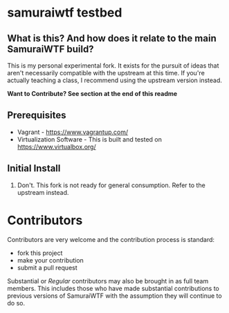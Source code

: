 # samuraiwtf testbed

## What is this? And how does it relate to the main SamuraiWTF build?
This is my personal experimental fork. It exists for the pursuit of ideas that aren't necessarily compatible with the upstream at this time. If you're actually teaching a class, I recommend using the upstream version instead.

**Want to Contribute? See section at the end of this readme**

## Prerequisites
- Vagrant - https://www.vagrantup.com/
- Virtualization Software - This is built and tested on https://www.virtualbox.org/

## Initial Install
1. Don't. This fork is not ready for general consumption. Refer to the upstream instead.

# Contributors
Contributors are very welcome and the contribution process is standard:

  * fork this project
  * make your contribution
  * submit a pull request
  
Substantial or *Regular* contributors may also be brought in as full team members. This includes those who have made substantial contributions to previous versions of SamuraiWTF with the assumption they will continue to do so.

